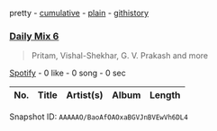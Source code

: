 pretty - [cumulative](/playlists/cumulative/37i9dQZF1E37DfB9BO9G7y.md) - [plain](/playlists/plain/37i9dQZF1E37DfB9BO9G7y) - [githistory](https://github.githistory.xyz/mdn522/spotify-playlist-archive/blob/main/playlists/plain/37i9dQZF1E37DfB9BO9G7y)

### [Daily Mix 6](https://open.spotify.com/playlist/37i9dQZF1E37DfB9BO9G7y)

> Pritam, Vishal\-Shekhar, G\. V\. Prakash and more

[Spotify](https://open.spotify.com/user/spotify) - 0 like - 0 song - 0 sec

| No. | Title | Artist(s) | Album | Length |
|---|---|---|---|---|

Snapshot ID: `AAAAAO/BaoAfOAOxaBGVJnBVEwVh6DL4`
